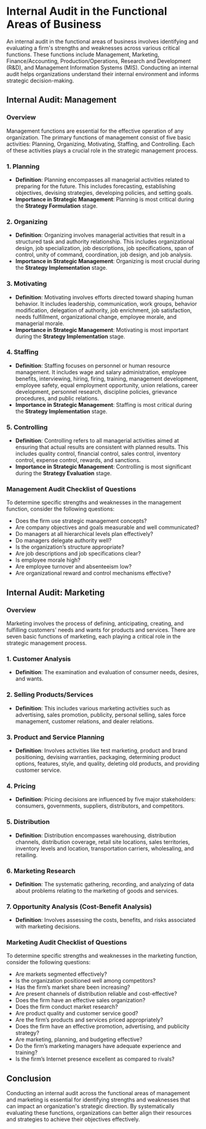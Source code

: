 # Internal Audit in the Functional Areas of Business

An internal audit in the functional areas of business involves identifying and evaluating a firm's strengths and weaknesses across various critical functions. These functions include Management, Marketing, Finance/Accounting, Production/Operations, Research and Development (R&D), and Management Information Systems (MIS). Conducting an internal audit helps organizations understand their internal environment and informs strategic decision-making.

## Internal Audit: Management

### Overview

Management functions are essential for the effective operation of any organization. The primary functions of management consist of five basic activities: Planning, Organizing, Motivating, Staffing, and Controlling. Each of these activities plays a crucial role in the strategic management process.

### 1. Planning

- **Definition**: Planning encompasses all managerial activities related to preparing for the future. This includes forecasting, establishing objectives, devising strategies, developing policies, and setting goals.
- **Importance in Strategic Management**: Planning is most critical during the **Strategy Formulation** stage.

### 2. Organizing

- **Definition**: Organizing involves managerial activities that result in a structured task and authority relationship. This includes organizational design, job specialization, job descriptions, job specifications, span of control, unity of command, coordination, job design, and job analysis.
- **Importance in Strategic Management**: Organizing is most crucial during the **Strategy Implementation** stage.

### 3. Motivating

- **Definition**: Motivating involves efforts directed toward shaping human behavior. It includes leadership, communication, work groups, behavior modification, delegation of authority, job enrichment, job satisfaction, needs fulfillment, organizational change, employee morale, and managerial morale.
- **Importance in Strategic Management**: Motivating is most important during the **Strategy Implementation** stage.

### 4. Staffing

- **Definition**: Staffing focuses on personnel or human resource management. It includes wage and salary administration, employee benefits, interviewing, hiring, firing, training, management development, employee safety, equal employment opportunity, union relations, career development, personnel research, discipline policies, grievance procedures, and public relations.
- **Importance in Strategic Management**: Staffing is most critical during the **Strategy Implementation** stage.

### 5. Controlling

- **Definition**: Controlling refers to all managerial activities aimed at ensuring that actual results are consistent with planned results. This includes quality control, financial control, sales control, inventory control, expense control, rewards, and sanctions.
- **Importance in Strategic Management**: Controlling is most significant during the **Strategy Evaluation** stage.

### Management Audit Checklist of Questions

To determine specific strengths and weaknesses in the management function, consider the following questions:

- Does the firm use strategic management concepts?
- Are company objectives and goals measurable and well communicated?
- Do managers at all hierarchical levels plan effectively?
- Do managers delegate authority well?
- Is the organization’s structure appropriate?
- Are job descriptions and job specifications clear?
- Is employee morale high?
- Are employee turnover and absenteeism low?
- Are organizational reward and control mechanisms effective?

## Internal Audit: Marketing

### Overview

Marketing involves the process of defining, anticipating, creating, and fulfilling customers' needs and wants for products and services. There are seven basic functions of marketing, each playing a critical role in the strategic management process.

### 1. Customer Analysis

- **Definition**: The examination and evaluation of consumer needs, desires, and wants.

### 2. Selling Products/Services

- **Definition**: This includes various marketing activities such as advertising, sales promotion, publicity, personal selling, sales force management, customer relations, and dealer relations.

### 3. Product and Service Planning

- **Definition**: Involves activities like test marketing, product and brand positioning, devising warranties, packaging, determining product options, features, style, and quality, deleting old products, and providing customer service.

### 4. Pricing

- **Definition**: Pricing decisions are influenced by five major stakeholders: consumers, governments, suppliers, distributors, and competitors.

### 5. Distribution

- **Definition**: Distribution encompasses warehousing, distribution channels, distribution coverage, retail site locations, sales territories, inventory levels and location, transportation carriers, wholesaling, and retailing.

### 6. Marketing Research

- **Definition**: The systematic gathering, recording, and analyzing of data about problems relating to the marketing of goods and services.

### 7. Opportunity Analysis (Cost-Benefit Analysis)

- **Definition**: Involves assessing the costs, benefits, and risks associated with marketing decisions.

### Marketing Audit Checklist of Questions

To determine specific strengths and weaknesses in the marketing function, consider the following questions:

- Are markets segmented effectively?
- Is the organization positioned well among competitors?
- Has the firm’s market share been increasing?
- Are present channels of distribution reliable and cost-effective?
- Does the firm have an effective sales organization?
- Does the firm conduct market research?
- Are product quality and customer service good?
- Are the firm’s products and services priced appropriately?
- Does the firm have an effective promotion, advertising, and publicity strategy?
- Are marketing, planning, and budgeting effective?
- Do the firm’s marketing managers have adequate experience and training?
- Is the firm’s Internet presence excellent as compared to rivals?

## Conclusion

Conducting an internal audit across the functional areas of management and marketing is essential for identifying strengths and weaknesses that can impact an organization's strategic direction. By systematically evaluating these functions, organizations can better align their resources and strategies to achieve their objectives effectively.
